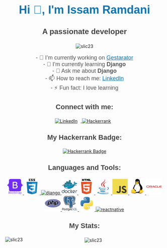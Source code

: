 <h1 align="center" style="font-family: 'Arial', sans-serif; font-size: 36px; color: #0e75b6;">Hi 👋, I'm Issam Ramdani</h1>
<h3 align="center" style="font-family: 'Arial', sans-serif; font-size: 24px; color: #444;">A passionate developer</h3>

<!-- Profile Views -->
<p align="center">
  <img src="https://komarev.com/ghpvc/?username=slic23&label=Profile%20views&color=0e75b6&style=flat" alt="slic23" />
</p>

<!-- Main Info -->
<p align="center" style="font-family: 'Arial', sans-serif; font-size: 18px; color: #555;">
  - 🔭 I’m currently working on <a href="https://github.com/slic23/Gestorator" style="color: #0e75b6;">Gestarator</a><br>
  - 🌱 I’m currently learning <strong>Django</strong><br>
  - 💬 Ask me about <strong>Django</strong><br>
  - 📫 How to reach me: <a href="https://www.linkedin.com/in/issam-ramdani-9b5349302/" target="blank" style="color: #0e75b6;">LinkedIn</a><br>
  - ⚡ Fun fact: I love learning
</p>

<!-- Social Links -->
<h3 align="center" style="font-family: 'Arial', sans-serif; font-size: 22px; color: #444;">Connect with me:</h3>
<p align="center">
  <a href="https://linkedin.com/in/issam-ramdani-9b5349302/" target="blank">
    <img align="center" src="https://raw.githubusercontent.com/rahuldkjain/github-profile-readme-generator/master/src/images/icons/Social/linked-in-alt.svg" alt="LinkedIn" height="40" width="40" style="margin-right: 10px;"/>
  </a>
  <a href="https://www.hackerrank.com/socrates98/hackos" target="blank">
    <img align="center" src="https://raw.githubusercontent.com/rahuldkjain/github-profile-readme-generator/master/src/images/icons/Social/hackerrank.svg" alt="Hackerrank" height="40" width="40" style="margin-right: 10px;"/>
  </a>
</p>

<!-- Hackerrank Badge -->
<h3 align="center" style="font-family: 'Arial', sans-serif; font-size: 22px; color: #444;">My Hackerrank Badge:</h3>
<p align="center">
  <a href="https://www.hackerrank.com/socrates98/hackos" target="blank">
    <img src="https://www.hackerrank.com/badges/socrates98/hackos" alt="Hackerrank Badge" height="40" width="150" />
  </a>
</p>

<!-- Languages and Tools -->
<h3 align="center" style="font-family: 'Arial', sans-serif; font-size: 22px; color: #444;">Languages and Tools:</h3>
<p align="center">
  <a href="https://getbootstrap.com" target="_blank" rel="noreferrer">
    <img src="https://raw.githubusercontent.com/devicons/devicon/master/icons/bootstrap/bootstrap-plain-wordmark.svg" alt="bootstrap" width="50" height="50"/>
  </a>
  <a href="https://www.w3schools.com/css/" target="_blank" rel="noreferrer">
    <img src="https://raw.githubusercontent.com/devicons/devicon/master/icons/css3/css3-original-wordmark.svg" alt="css3" width="50" height="50"/>
  </a>
  <a href="https://www.djangoproject.com/" target="_blank" rel="noreferrer">
    <img src="https://cdn.worldvectorlogo.com/logos/django.svg" alt="django" width="50" height="50"/>
  </a>
  <a href="https://www.docker.com/" target="_blank" rel="noreferrer">
    <img src="https://raw.githubusercontent.com/devicons/devicon/master/icons/docker/docker-original-wordmark.svg" alt="docker" width="50" height="50"/>
  </a>
  <a href="https://www.w3.org/html/" target="_blank" rel="noreferrer">
    <img src="https://raw.githubusercontent.com/devicons/devicon/master/icons/html5/html5-original-wordmark.svg" alt="html5" width="50" height="50"/>
  </a>
  <a href="https://www.java.com" target="_blank" rel="noreferrer">
    <img src="https://raw.githubusercontent.com/devicons/devicon/master/icons/java/java-original.svg" alt="java" width="50" height="50"/>
  </a>
  <a href="https://developer.mozilla.org/en-US/docs/Web/JavaScript" target="_blank" rel="noreferrer">
    <img src="https://raw.githubusercontent.com/devicons/devicon/master/icons/javascript/javascript-original.svg" alt="javascript" width="50" height="50"/>
  </a>
  <a href="https://www.linux.org/" target="_blank" rel="noreferrer">
    <img src="https://raw.githubusercontent.com/devicons/devicon/master/icons/linux/linux-original.svg" alt="linux" width="50" height="50"/>
  </a>
  <a href="https://www.oracle.com/" target="_blank" rel="noreferrer">
    <img src="https://raw.githubusercontent.com/devicons/devicon/master/icons/oracle/oracle-original.svg" alt="oracle" width="50" height="50"/>
  </a>
  <a href="https://www.php.net" target="_blank" rel="noreferrer">
    <img src="https://raw.githubusercontent.com/devicons/devicon/master/icons/php/php-original.svg" alt="php" width="50" height="50"/>
  </a>
  <a href="https://www.postgresql.org" target="_blank" rel="noreferrer">
    <img src="https://raw.githubusercontent.com/devicons/devicon/master/icons/postgresql/postgresql-original-wordmark.svg" alt="postgresql" width="50" height="50"/>
  </a>
  <a href="https://www.python.org" target="_blank" rel="noreferrer">
    <img src="https://raw.githubusercontent.com/devicons/devicon/master/icons/python/python-original.svg" alt="python" width="50" height="50"/>
  </a>
  <a href="https://reactnative.dev/" target="_blank" rel="noreferrer">
    <img src="https://reactnative.dev/img/header_logo.svg" alt="reactnative" width="50" height="50"/>
  </a>
</p>

<!-- GitHub Stats -->
<h3 align="center" style="font-family: 'Arial', sans-serif; font-size: 22px; color: #444;">My Stats:</h3>
<p align="center">
  <img align="left" src="https://github-readme-stats.vercel.app/api/top-langs?username=slic23&show_icons=true&locale=en&layout=compact" alt="slic23" />
</p>

<p align="center">
  <img align="center" src="https://github-readme-stats.vercel.app/api?username=slic23&show_icons=true&locale=en" alt="slic23" />
</p>
